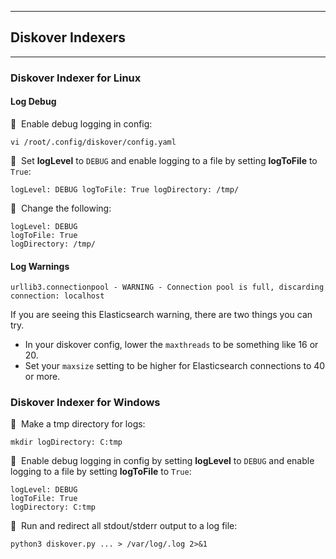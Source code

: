 ___
## Diskover Indexers
___

### Diskover Indexer for Linux

#### Log Debug

🔴 &nbsp;Enable debug logging in config:
```
vi /root/.config/diskover/config.yaml
```

🔴 &nbsp;Set **logLevel** to `DEBUG` and enable logging to a file by setting **logToFile** to `True`:
```
logLevel: DEBUG logToFile: True logDirectory: /tmp/
```

🔴 &nbsp;Change the following:
```
logLevel: DEBUG
logToFile: True
logDirectory: /tmp/
```

#### Log Warnings

`urllib3.connectionpool - WARNING - Connection pool is full, discarding connection: localhost`

If you are seeing this Elasticsearch warning, there are two things you can try. 

- In your diskover config, lower the `maxthreads` to be something like 16 or 20.
- Set your `maxsize` setting to be higher for Elasticsearch connections to 40 or more.

### Diskover Indexer for Windows

🔴 &nbsp;Make a tmp directory for logs:
```
mkdir logDirectory: C:tmp
```

🔴 &nbsp;Enable debug logging in config by setting **logLevel** to `DEBUG` and enable logging to a file by setting **logToFile** to `True`:
```
logLevel: DEBUG
logToFile: True
logDirectory: C:tmp
```

🔴 &nbsp;Run and redirect all stdout/stderr output to a log file:
```
python3 diskover.py ... > /var/log/.log 2>&1
```

